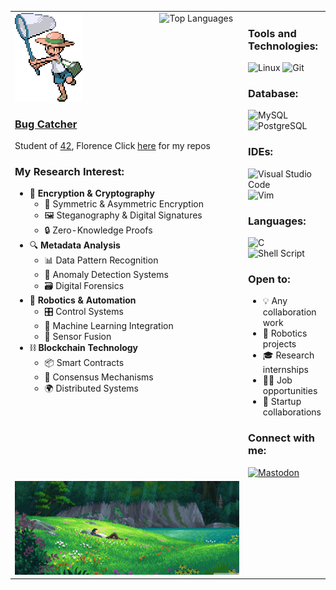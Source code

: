 <table>
<tr>
  <td width="60%" style="vertical-align: top;">
    <img src="https://github.com/buggcatcher/BOX/blob/main/bugcatcher.png?raw=true" alt="Bug Catcher Image" />  
    <img src="https://github-readme-stats.vercel.app/api/top-langs?username=buggcatcher&show_icons=true&locale=en&layout=compact&theme=default" alt="Top Languages" style="float: right; margin-right: 10px;"/>
    <h3><a href="https://images.nationalgeographic.org/image/upload/v1638888858/EducationHub/photos/computer-bug.jpg">Bug Catcher</a></h3>
    Student of <a href="https://youtu.be/7gWlz_nhPJk">42</a>, Florence  
    Click <a href="https://github.com/buggcatcher?tab=repositories">here</a> for my repos  
    <h3>My Research Interest:</h3>
    <ul>
      <li>🔐 <strong>Encryption & Cryptography</strong>
        <ul>
          <li>🔑 Symmetric & Asymmetric Encryption</li>
          <li>🖼️ Steganography & Digital Signatures</li>
          <li>🔒 Zero-Knowledge Proofs</li>
        </ul>
      </li>
      <li>🔍 <strong>Metadata Analysis</strong>
        <ul>
          <li>📊 Data Pattern Recognition</li>
          <li>🎯 Anomaly Detection Systems</li>
          <li>🗃️ Digital Forensics</li>
        </ul>
      </li>
      <li>🤖 <strong>Robotics & Automation</strong>
        <ul>
          <li>🎛️ Control Systems</li>
          <li>🧠 Machine Learning Integration</li>
          <li>📡 Sensor Fusion</li>
        </ul>
      </li>
      <li>⛓️ <strong>Blockchain Technology</strong>
        <ul>
          <li>📦 Smart Contracts</li>
          <li>🔏 Consensus Mechanisms</li>
          <li>🌍 Distributed Systems</li>
        </ul>
      </li>
    </ul>
  </td>
  <td width="40%">
    <h3>Tools and Technologies:</h3>
    <img src="https://img.shields.io/badge/Linux-FCC624?style=for-the-badge&logo=linux&logoColor=black" alt="Linux" />
    <img src="https://img.shields.io/badge/GIT-E44C30?style=for-the-badge&logo=git&logoColor=white" alt="Git" />
    <h3>Database:</h3>
    <img src="https://img.shields.io/badge/MySQL-00000F?style=for-the-badge&logo=mysql&logoColor=white" alt="MySQL" />
    <img src="https://img.shields.io/badge/PostgreSQL-316192?style=for-the-badge&logo=postgresql&logoColor=white" alt="PostgreSQL" />
    <h3>IDEs:</h3>
    <img src="https://img.shields.io/badge/Visual%20Studio%20Code-0078d7.svg?style=for-the-badge&logo=visual-studio-code&logoColor=white" alt="Visual Studio Code" />
    <img src="https://img.shields.io/badge/VIM-%2311AB00.svg?style=for-the-badge&logo=vim&logoColor=white" alt="Vim" />
    <h3>Languages:</h3>
    <img src="https://img.shields.io/badge/C-A8B9CC?style=for-the-badge&logo=c&logoColor=white" alt="C" />
    <img src="https://img.shields.io/badge/Shell_Script-121011?style=for-the-badge&logo=gnu-bash&logoColor=white" alt="Shell Script" />
    <h3>Open to:</h3>
    <ul>
      <li>💡 Any collaboration work</li>
      <li>🔧 Robotics projects</li>
      <li>🎓 Research internships</li>
      <li>🧑‍💼 Job opportunities</li>
      <li>🚀 Startup collaborations</li>
    </ul>
    <h3>Connect with me:</h3>
    <a href="https://mastodon.uno/@scriptamanent@poliversity.it">
      <img src="https://img.shields.io/badge/mastodon-6364FF?style=for-the-badge&logo=mastodon&logoColor=white" alt="Mastodon" />
    </a>
  </td>
</tr>
<tr>
  <td colspan="1" align="center" width="100%">
    <img src="https://github.com/buggcatcher/BOX/blob/main/pixel_art-wallpaper-3440x1440.jpg?raw=true" alt="Pixel Art Wallpaper" width="100%" />
  </td>
</tr>
</table>











<!-- 
----
[<img src="https://github-profile-trophy.vercel.app/?username=durgeshsamariya&row=2&column=3" />](https://github.com/ryo-ma/github-profile-trophy)
[<img src="https://github-readme-stats.vercel.app/api?username=durgeshsamariya&theme=algolia&count_private=true&include_all_commits=true&show_icons=true" />](https://github.com/anuraghazra/github-readme-stats)
[![GitHub Streak](https://github-readme-streak-stats.herokuapp.com/?user=durgeshsamariya&theme=dark)](https://github.com/DenverCoder1/github-readme-streak-stats)
[![Durgesh's Top Langs](https://github-readme-stats.vercel.app/api/top-langs/?username=themlphdstudent&theme=algolia&hide=Jupyter&layout=compact&show_icons=true)](https://github.com/anuraghazra/github-readme-stats)
 -->

